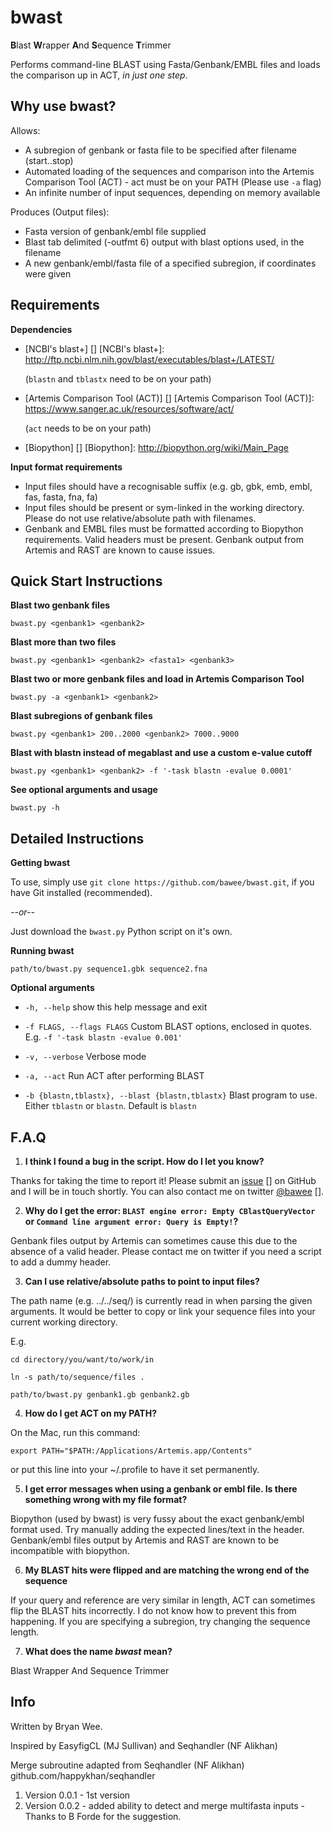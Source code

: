 # bwast

**B**last **W**rapper **A**nd **S**equence **T**rimmer 

Performs command-line BLAST using Fasta/Genbank/EMBL files and loads the comparison up in ACT, *in just one step*.


Why use **bwast**?
-------------------

Allows:

* A subregion of genbank or fasta file to be specified after filename (start..stop)
* Automated loading of the sequences and comparison into the Artemis Comparison Tool (ACT) - act must be on your PATH (Please use ``-a`` flag)
* An infinite number of input sequences, depending on memory available

Produces (Output files):

* Fasta version of genbank/embl file supplied
* Blast tab delimited (-outfmt 6) output with blast options used, in the filename
* A new genbank/embl/fasta file of a specified subregion, if coordinates were given


Requirements
-----------------

**Dependencies**

* [NCBI's blast+] []
[NCBI's blast+]: http://ftp.ncbi.nlm.nih.gov/blast/executables/blast+/LATEST/

    (``blastn`` and ``tblastx`` need to be on your path)

* [Artemis Comparison Tool (ACT)] []
[Artemis Comparison Tool (ACT)]: https://www.sanger.ac.uk/resources/software/act/
 
    (``act`` needs to be on your path)

* [Biopython] []
[Biopython]: http://biopython.org/wiki/Main_Page

**Input format requirements**

* Input files should have a recognisable suffix (e.g. gb, gbk, emb, embl, fas, fasta, fna, fa)
* Input files should be present or sym-linked in the working directory. Please do not use relative/absolute path with filenames.
* Genbank and EMBL files must be formatted according to Biopython requirements. Valid headers must be present. Genbank output from Artemis and RAST are known to cause issues. 


Quick Start Instructions
--------------------------

**Blast two genbank files**

``bwast.py <genbank1> <genbank2>``

**Blast more than two files**

``bwast.py <genbank1> <genbank2> <fasta1> <genbank3>``

**Blast two or more genbank files and load in Artemis Comparison Tool**

``bwast.py -a <genbank1> <genbank2>``

**Blast subregions of genbank files**

``bwast.py <genbank1> 200..2000 <genbank2> 7000..9000``

**Blast with blastn instead of megablast and use a custom e-value cutoff**

``bwast.py <genbank1> <genbank2> -f '-task blastn -evalue 0.0001'``

**See optional arguments and usage**

``bwast.py -h``


Detailed Instructions
----------------------------

**Getting bwast**

To use, simply use ``git clone https://github.com/bawee/bwast.git``, if you have Git installed (recommended).

*--or--*

Just download the ``bwast.py`` Python script on it's own.


**Running bwast**

``path/to/bwast.py sequence1.gbk sequence2.fna``


**Optional arguments**

* ``-h, --help`` show this help message and exit

* ``-f FLAGS, --flags FLAGS`` Custom BLAST options, enclosed in quotes. E.g. ``-f '-task blastn -evalue 0.001'``

* ``-v, --verbose`` Verbose mode

* ``-a, --act`` Run ACT after performing BLAST

* ``-b {blastn,tblastx}, --blast {blastn,tblastx}`` Blast program to use. Either ``tblastn`` or ``blastn``. Default is ``blastn``


F.A.Q
----------------

1. **I think I found a bug in the script. How do I let you know?**

  Thanks for taking the time to report it! Please submit an [issue] [] on GitHub and I will be in touch shortly. You can also contact me on twitter [@bawee] [].

  [issue]: https://github.com/bawee/bwast/issues
  [@bawee]: https://twitter.com/bawee

2. **Why do I get the error: ``BLAST engine error: Empty CBlastQueryVector`` or ``Command line argument error: Query is Empty!``?**

  Genbank files output by Artemis can sometimes cause this due to the absence of a valid header. Please contact me on twitter if you need a script to add a dummy header.


3. **Can I use relative/absolute paths to point to input files?**

  The path name (e.g. ../../seq/) is currently read in when parsing the given arguments. It would be better to copy or link your sequence files into your current working directory.

  E.g. 

  ```
cd directory/you/want/to/work/in

ln -s path/to/sequence/files .

path/to/bwast.py genbank1.gb genbank2.gb
```

4. **How do I get ACT on my PATH?**

  On the Mac, run this command: 

  ```
export PATH="$PATH:/Applications/Artemis.app/Contents"
```

  or put this line into your ~/.profile to have it set permanently.


5. **I get error messages when using a genbank or embl file. Is there something wrong with my file format?**

  Biopython (used by bwast) is very fussy about the exact genbank/embl format used. Try manually adding the expected lines/text in the header. Genbank/embl files output by Artemis and RAST are known to be incompatible with biopython.


6. **My BLAST hits were flipped and are matching the wrong end of the sequence**

  If your query and reference are very similar in length, ACT can sometimes flip the BLAST hits incorrectly. I do not know how to prevent this from happening. If you are specifying a subregion, try changing the sequence length.


7. **What does the name *bwast* mean?**

  Blast Wrapper And Sequence Trimmer 


Info
-----------
Written by Bryan Wee.

Inspired by EasyfigCL (MJ Sullivan) and Seqhandler (NF Alikhan)

Merge subroutine adapted from Seqhandler (NF Alikhan) github.com/happykhan/seqhandler

1. Version 0.0.1 - 1st version
2. Version 0.0.2 - added ability to detect and merge multifasta inputs - Thanks to B Forde for the suggestion.
